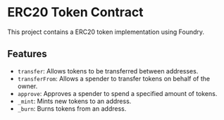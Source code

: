 # ERC20 Token Contract

This project contains a ERC20 token implementation using Foundry.

## Features

- `transfer`: Allows tokens to be transferred between addresses.
- `transferFrom`: Allows a spender to transfer tokens on behalf of the owner.
- `approve`: Approves a spender to spend a specified amount of tokens.
- `_mint`: Mints new tokens to an address.
- `_burn`: Burns tokens from an address.

